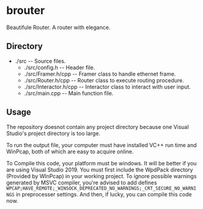 # brouter
 Beautifule Router. A router with elegance.

 ## Directory

* ./src -- Source files.
  * ./src/config.h -- Header file.
  * ./src/Framer.h/cpp -- Framer class to handle ethernet frame.
  * ./src/Router.h/cpp -- Router class to execute routing procedure.
  * ./src/Interactor.h/cpp -- Interactor class to interact with user input.
  * ./src/main.cpp -- Main function file.

## Usage

The repository doesnot contain any project directory because one Visual Studio's project directory is too large. 

To run the output file, your computer must have installed VC++ run time and WinPcap, both of which are easy to acquire online. 

To Compile this code, your platform must be windows. It will be better if you are using Visual Studio 2019. You must first include the WpdPack directory (Provided by WInPcap) in your working project. To ignore possible warnings generated by MSVC compiler, you're advised to add defines `WPCAP;HAVE_REMOTE;_WINSOCK_DEPRECATED_NO_WARNINGS;_CRT_SECURE_NO_WARNINGS` in preprocesser settings. And then, if lucky, you can compile this code now. 
